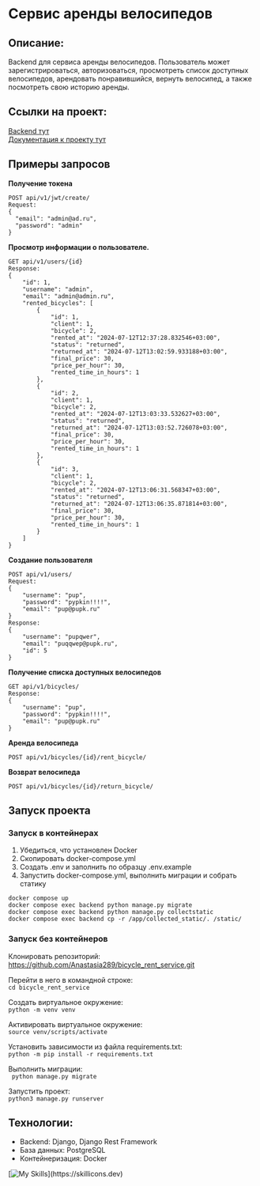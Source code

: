 #  Сервис аренды велосипедов

## Описание:
Backend для сервиса аренды велосипедов. Пользователь может зарегистрироваться, авторизоваться, просмотреть список доступных велосипедов, арендовать понравившийся, вернуть велосипед, а также посмотреть свою историю аренды. 

## Ссылки на проект:
[Backend тут ](https://bicyclesrentservice.myddns.me/)   
[Документация к проекту тут](https://bicyclesrentservice.myddns.me/swagger/)  


##  Примеры запросов 
**Получение токена**

```
POST api/v1/jwt/create/
Request: 
{
  "email": "admin@ad.ru",
  "password": "admin"
}

``` 

**Просмотр информации о пользователе.**

```
GET api/v1/users/{id}
Response:
{
    "id": 1,
    "username": "admin",
    "email": "admin@admin.ru",
    "rented_bicycles": [
        {
            "id": 1,
            "client": 1,
            "bicycle": 2,
            "rented_at": "2024-07-12T12:37:28.832546+03:00",
            "status": "returned",
            "returned_at": "2024-07-12T13:02:59.933188+03:00",
            "final_price": 30,
            "price_per_hour": 30,
            "rented_time_in_hours": 1
        },
        {
            "id": 2,
            "client": 1,
            "bicycle": 2,
            "rented_at": "2024-07-12T13:03:33.532627+03:00",
            "status": "returned",
            "returned_at": "2024-07-12T13:03:52.726078+03:00",
            "final_price": 30,
            "price_per_hour": 30,
            "rented_time_in_hours": 1
        },
        {
            "id": 3,
            "client": 1,
            "bicycle": 2,
            "rented_at": "2024-07-12T13:06:31.568347+03:00",
            "status": "returned",
            "returned_at": "2024-07-12T13:06:35.871814+03:00",
            "final_price": 30,
            "price_per_hour": 30,
            "rented_time_in_hours": 1
        }
    ]
}
``` 

**Создание пользователя**
```
POST api/v1/users/
Request: 
{
    "username": "pup",
    "password": "pypkin!!!!",
    "email": "pup@pupk.ru"
}
Response:
{
    "username": "pupqwer",
    "email": "puqqwep@pupk.ru",
    "id": 5
}
``` 

**Получение списка доступных велосипедов**

```
GET api/v1/bicycles/
Response:
{
    "username": "pup",
    "password": "pypkin!!!!",
    "email": "pup@pupk.ru"
}
``` 

**Аренда велосипеда**
```
POST api/v1/bicycles/{id}/rent_bicycle/
``` 

**Возврат велосипеда**

```
POST api/v1/bicycles/{id}/return_bicycle/
``` 

##  Запуск проекта

### Запуск в контейнерах

1. Убедиться, что установлен Docker
2. Скопировать docker-compose.yml
3. Создать .env и заполнить по образцу .env.example
4. Запустить docker-compose.yml, выполнить миграции и собрать статику
```
docker compose up
docker compose exec backend python manage.py migrate
docker compose exec backend python manage.py collectstatic
docker compose exec backend cp -r /app/collected_static/. /static/

``` 

### Запуск без контейнеров

Клонировать репозиторий:   
 https://github.com/Anastasia289/bicycle_rent_service.git 
   
Перейти в него в командной строке:  
```cd bicycle_rent_service```  

Cоздать виртуальное окружение:   
```python -m venv venv ```  
  
Активировать виртуальное окружение:   
```source venv/scripts/activate```  
  
Установить зависимости из файла requirements.txt:  
```python -m pip install -r requirements.txt```

Выполнить миграции:   
``` python manage.py migrate```  

Запустить проект:   
```python3 manage.py runserver  ```







## Технологии: 
- Backend: Django, Django Rest Framework
- База данных: PostgreSQL
- Контейнеризация: Docker

[![My Skills](https://skillicons.dev/icons?i=py,docker,postgres,django,)](https://skillicons.dev)
